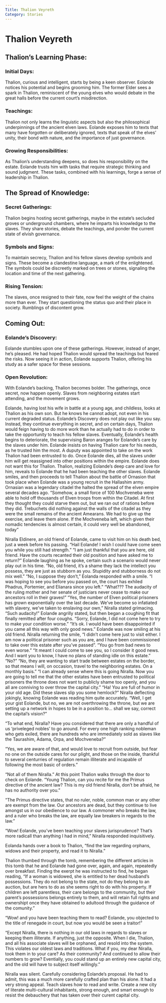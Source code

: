 ```yaml
---
Title: Thalion Veyreth
Category: Stories
---
```


# Thalion Veyreth
## Thalion&rsquo;s Learning Phase:
### Initial Days:

Thalion, curious and intelligent, starts by being a keen observer. Eolande notices his potential and begins grooming him. The former Elder sees a spark in Thalion, reminiscent of the young elves who would debate in the great halls before the current court&rsquo;s misdirection.

### Teachings:

Thalion not only learns the linguistic aspects but also the philosophical underpinnings of the ancient elven laws. Eolande exposes him to texts that many have forgotten or deliberately ignored, texts that speak of the elves&rsquo; unity, their bond with nature, and the importance of just governance.

### Growing Responsibilities:

As Thalion’s understanding deepens, so does his responsibility on the estate. Eolande trusts him with tasks that require strategic thinking and sound judgment. These tasks, combined with his learnings, forge a sense of leadership in Thalion.

## The Spread of Knowledge:
### Secret Gatherings:

Thalion begins hosting secret gatherings, maybe in the estate&rsquo;s secluded groves or underground chambers, where he imparts his knowledge to the slaves. They share stories, debate the teachings, and ponder the current state of elvish governance.

### Symbols and Signs:

To maintain secrecy, Thalion and his fellow slaves develop symbols and signs. These become a clandestine language, a mark of the enlightened. The symbols could be discreetly marked on trees or stones, signaling the location and time of the next gathering.

### Rising Tension:

The slaves, once resigned to their fate, now feel the weight of the chains more than ever. They start questioning the status quo and their place in society. Rumblings of discontent grow.

## Coming Out:
### Eolande&rsquo;s Discovery:

Eolande stumbles upon one of these gatherings. However, instead of anger, he&rsquo;s pleased. He had hoped Thalion would spread the teachings but feared the risks. Now seeing it in action, Eolande supports Thalion, offering his study as a safer space for these sessions.

### Open Revolution:

With Eolande&rsquo;s backing, Thalion becomes bolder. The gatherings, once secret, now happen openly. Slaves from neighboring estates start attending, and the movement grows.

Eolande, having lost his wife in battle at a young age, and childless, looks at Thalion as his own son. But he knows he cannot adopt, not even in his current degraded status.
Eolande&rsquo;s Discovery does not play out like you say. Instead, they continue everything in secret, and on certain days, Thalion would feign having to do more work than he actually had to do in order to take the opportunity to teach his fellow slaves.
Eventually, Eolande&rsquo;s health begins to deteriorate, the supervising Baron aranges for Eolande&rsquo;s care by the slaves under him. Eolande insists on having Thalion care for his needs, as he trusted him the most. A duputy was appointed to take on the work Thalion had been entrusted to do.
Once Eolande dies, all the slaves under him will get reassigned into other positions within the empire. Eolande does not want this for Thalion. Thalion, realizing Eolande&rsquo;s deep care and love for him, reveals to Eolande that he had been teaching the other slaves. Eolande smiles, and then proceeds to tell Thalion about the battle of Ornasion that took place when Eolande was a young recruit in the Hallashim army. Ornasian was a legendary citadel the halted the spread of the elven empire several decades ago. &ldquo;Somehow, a small force of 100 Mochveneba were able to hold off thousands of Elven troops from within the Citadel. At first they thought they could starve them out, but we ran out of rations before they did. Trebuchets did nothing against the walls of the citadel as they were the small remains of the ancient Amearans. We had to give up the exercise, and leave them alone. If the Mochveneba left, which given their nomadic tendencies is almost certain, it could very well be abandoned, today&rdquo;

Niralla Eldinere, an old friend of Eolande, came to visit him on his death bed, just a week before his passing.
&ldquo;Hail Eolande! I wish I could have come seen you while you still had strength.&rdquo;
&ldquo;I am just thankful that you are here, old friend. Have the courts recanted their old position and have asked me to return?&rdquo; Eolande laughing as he spoke, certain such a scenario would never play out in his time. &ldquo;No, old friend, it&rsquo;s a shame they lack the intellect you possess, they are just as stubborn as you. Stupidity and stubborness do not mix well.&rdquo;
&ldquo;No, I suppose they don&rsquo;t,&rdquo; Eolanda responded with a smile.
&ldquo;I was hoping to see you before you passed on, the court has exhiled Phadrus, Portemier, and Elianara since you left.&rdquo;
&ldquo;What??? The audacity of the ruling mother and her senate of justiciars never cease to make our ancestors roll in their graves!&rdquo;
&ldquo;Yes, the number of Elven political prisoners has grown exponentially over the last decade. We&rsquo;ve become so infatiated with slavery, we&rsquo;ve taken to enslaving our own,&rdquo; Niralla stated grimacing.
&ldquo;Such audacity!&rdquo; Eolande angrilly stated, but then began a coughing fit that finally remitted after four coughs.
&ldquo;Sorry, Eolande, I did not come here to try to make your condition worse.&rdquo;
&ldquo;It&rsquo;s ok. I would have been disappointed if you came all this way with only good news.&rdquo; Eolande was now smiling at his old friend.
Niralla returning the smile, &ldquo;I didn&rsquo;t come here just to visit either. I am now a political prisoner such as you are, and I have been commissioned to take over this estate after you&rsquo;ve passed&rdquo;.
&ldquo;You go from bad news to even worse.&rdquo;
&ldquo;It meant I could come to see you, so I consider it good news. And I want you to know, I have no plans of standing idle on this estate.&rdquo;
&ldquo;No?&rdquo;
&ldquo;No, they are wanting to start trade between estates on the border, so that means I will, on occasion, travel to the neighboring estates. On a monthly basis.&rdquo;
&ldquo;I can already sense where this is going Niralla. Now you are going to tell me that the other estates have been entrusted to political prisoners the throne does not want to publicly shame too openly, and you all are conniving to over throw the capital city.&rdquo;
&ldquo;Ha! You are full of humor in your old age. Did these slaves slip you some hemlock?&rdquo; Niralla deflecting jokingly, knowing Eolande was reading him quite accurately.
&ldquo;Well, I get your gist Eolande, but no, we are not overthrowing the throne, but we are setting up a network in hopes to be in a position to&#x2026; shall we say, correct the capital&rsquo;s vision?&rdquo;

&ldquo;To what end, Niralla? Have you considered that there are only a handful of us &lsquo;priveleged nobles&rsquo; to go around. For every one high ranking nobleman who gets exiled, there are hundreds who are immediately sold as slaves like the Taurashim, Adama, Orpa, and Mochveneba?&rdquo;

&ldquo;Yes, we are aware of that, and would love to recruit from outside, but fear no one on the outside cares for our plight, and those on the inside, thankful to several centurries  of regulation remain illiterate and incapable of following the most basic of orders.&rdquo;

&ldquo;Not all of them Niralla.&rdquo; At this point Thalion walks through the door to check on Eolande. &ldquo;Young Thalion, can you recite for me the Primus directive of the ancient law? This is my old friend Niralla, don&rsquo;t be afraid, he has no authority over you.&rdquo;

&ldquo;The Primus directive states, that no ruler, noble, common man or any other are exempt from the law. Our ancestors are dead, but they continue to live amongst us in our obedience to our law. A commoner who breaks the law, and a ruler who breaks the law, are equally law breakers in regards to the law.&rdquo;

&ldquo;Wow! Eolande, you&rsquo;ve been teaching your slaves jurisprudence? That&rsquo;s more radicall than anything I had in mind,&rdquo; Niralla responded inquisitively.

Eolanda hands over a book to Thalion, &ldquo;find the law regarding orphans, widows and their property, and read it to Niralla.&rdquo;

Thalion thumbed through the tomb, remembering the different articles in this tomb that he and Eolande had gone over, again, and again, repeatedly over breakfast. Finding the exerpt he was instructed to find, he began reading, &ldquo;If a woman is widowed, she is entitled to her dead husband&rsquo;s possessions. They do not belong to the state, not do they belong to an auction, but are hers to do as she seems right to do with his property. If children are left parentless, their care belongs to the community, but their parent&rsquo;s possessions belongs entirely to them, and will retain full rights and ownershipt once they have obtained to adultood through the guidance of the comunity.&rdquo;

&ldquo;Wow! and you have been teaching them to read? Eolande, you objected to the title of renegade in court, but now you would be seen a traitor!&rdquo;

&ldquo;Except Niralla, there is nothing in our old laws in regards to slaves or keeping them illiterate. If anything, just the opposite. When I die, Thalion, and all his associate slaves will be orphaned, and resold into the system. This violates our oldest laws and traditions. What if you, my dear Niralla, took them in to your care? As their community? And continued to allow their numbers to grow? Eventially, you could stand up an entirely new capital city, and the old will have to subject itself willingly.&rdquo;

Niralla was silent. Carefully considering Eolande&rsquo;s proposal. He had to admit, this was a much more carefully crafted plan than his alone. It had a very strong appeal. Teach slaves how to read and write. Create a new city of literate multi-cultural inhabitants, strong enough, and smart enough to resist the debauchery that has taken over their curent capital city.

